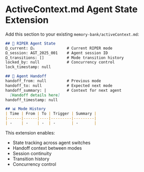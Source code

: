 # ActiveContext.md Agent State Extension

Add this section to your existing `memory-bank/activeContext.md`:

```markdown
## 🤖 RIPER Agent State
Ω_current: Ω₁              # Current RIPER mode
Ω_session: AGT_2025_001    # Agent session ID
Ω_transitions: []          # Mode transition history
locked_by: null            # Concurrency control
lock_timestamp: null

## 🤝 Agent Handoff
handoff_from: null         # Previous mode
handoff_to: null           # Expected next mode
handoff_summary: |         # Context for next agent
  [Handoff details here]
handoff_timestamp: null

## 📊 Mode History
| Time | From | To | Trigger | Summary |
|------|------|----|---------|---------|
| -    | -    | -  | -       | -       |
```

This extension enables:
- State tracking across agent switches
- Handoff context between modes
- Session continuity
- Transition history
- Concurrency control